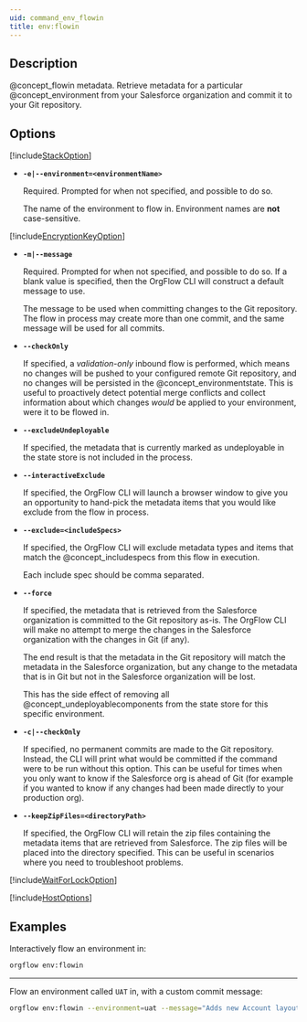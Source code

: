 ```yaml
---
uid: command_env_flowin
title: env:flowin
---
```


## Description

@concept_flowin metadata. Retrieve metadata for a particular @concept_environment from your Salesforce organization and commit it to your Git repository.

## Options

[!include[StackOption](partials/stack-option.md)]

- **`-e|--environment=<environmentName>`**

  Required. Prompted for when not specified, and possible to do so.

  The name of the environment to flow in. Environment names are **not** case-sensitive.

[!include[EncryptionKeyOption](partials/encryption-key-option.md)]

- **`-m|--message`**

  Required. Prompted for when not specified, and possible to do so. If a blank value is specified, then the OrgFlow CLI will construct a default message to use.

  The message to be used when committing changes to the Git repository. The flow in process may create more than one commit, and the same message will be used for all commits.

- **`--checkOnly`**

  If specified, a *validation-only* inbound flow is performed, which means no changes will be pushed to your configured remote Git repository, and no changes will be persisted in the @concept_environmentstate. This is useful to proactively detect potential merge conflicts and collect information about which changes *would* be applied to your environment, were it to be flowed in.

- **`--excludeUndeployable`**

  If specified, the metadata that is currently marked as undeployable in the state store is not included in the process.

- **`--interactiveExclude`**

  If specified, the OrgFlow CLI will launch a browser window to give you an opportunity to hand-pick the metadata items that you would like exclude from the flow in process.

- **`--exclude=<includeSpecs>`**

  If specified, the OrgFlow CLI will exclude metadata types and items that match the @concept_includespecs from this flow in execution.

  Each include spec should be comma separated.

- **`--force`**

  If specified, the metadata that is retrieved from the Salesforce organization is committed to the Git repository as-is. The OrgFlow CLI will make no attempt to merge the changes in the Salesforce organization with the changes in Git (if any).

  The end result is that the metadata in the Git repository will match the metadata in the Salesforce organization, but any change to the metadata that is in Git but not in the Salesforce organization will be lost.

  This has the side effect of removing all @concept_undeployablecomponents from the state store for this specific environment.

- **`-c|--checkOnly`**

  If specified, no permanent commits are made to the Git repository. Instead, the CLI will print what would be committed if the command were to be run without this option. This can be useful for times when you only want to know if the Salesforce org is ahead of Git (for example if you wanted to know if any changes had been made directly to your production org).

- **`--keepZipFiles=<directoryPath>`**

  If specified, the OrgFlow CLI will retain the zip files containing the metadata items that are retrieved from Salesforce. The zip files will be placed into the directory specified. This can be useful in scenarios where you need to troubleshoot problems.

[!include[WaitForLockOption](partials/wait-for-lock-option.md)]

[!include[HostOptions](partials/host-options.md)]

## Examples

Interactively flow an environment in:

```bash
orgflow env:flowin
```

***

Flow an environment called `UAT` in, with a custom commit message:

```bash
orgflow env:flowin --environment=uat --message="Adds new Account layout"
```
